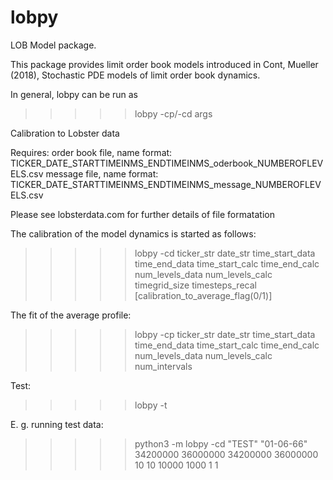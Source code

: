 # lobpy
LOB Model package. 

This package provides limit order book models introduced in Cont, Mueller (2018), Stochastic PDE models of limit order book dynamics.


In general, lobpy can be run as

>>>>> lobpy -cp/-cd args


Calibration to Lobster data

Requires: 
order book file, name format: TICKER_DATE_STARTTIMEINMS_ENDTIMEINMS_oderbook_NUMBEROFLEVELS.csv
message file, name format: TICKER_DATE_STARTTIMEINMS_ENDTIMEINMS_message_NUMBEROFLEVELS.csv

Please see lobsterdata.com for further details of file formatation

The calibration of the model dynamics is started as follows:


>>>>> lobpy -cd ticker_str date_str time_start_data time_end_data time_start_calc time_end_calc num_levels_data num_levels_calc timegrid_size timesteps_recal [calibration_to_average_flag(0/1)]

The fit of the average profile: 

>>>>> lobpy -cp ticker_str date_str time_start_data time_end_data time_start_calc time_end_calc num_levels_data num_levels_calc num_intervals


Test:
>>>>> lobpy -t


E. g. running test data:

>>>>> python3 -m lobpy -cd "TEST" "01-06-66" 34200000 36000000 34200000 36000000 10 10 10000 1000 1 1



